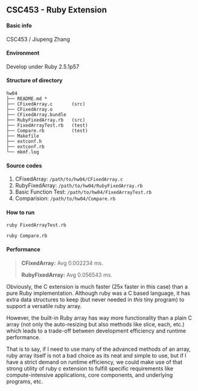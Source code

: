 ## CSC453 - Ruby Extension




#### Basic info

CSC453 / Jiupeng Zhang



#### Environment
Develop under Ruby 2.5.1p57



#### Structure of directory

```
hw04
├── README.md *
├── CFixedArray.c       (src)
├── CFixedArray.o
├── CFixedArray.bundle
├── RubyFixedArray.rb   (src)
├── FixedArrayTest.rb   (test)
├── Compare.rb          (test)
├── Makefile
├── extconf.h
├── extconf.rb
└── mkmf.log
```



#### Source codes

1. CFixedArray:			 `/path/to/hw04/CFixedArray.c`
2. RubyFixedArray:		 `/path/to/hw04/RubyFixedArray.rb`
3. Basic Function Test:	 `/path/to/hw04/FixedArrayTest.rb`
4. Comparision:		 `/path/to/hw04/Compare.rb`



#### How to run

`ruby FixedArrayTest.rb`

`ruby Compare.rb`



#### Performance

> **CFixedArray:**  Avg 0.002234 ms.
>
> **RubyFixedArray:** Avg 0.056543 ms.

Obviously, the C extension is much faster (25x faster in this case) than a pure Ruby implementation. Although ruby was a C based language, it has extra data structures to keep (but never needed in *this* tiny program) to support a versatile ruby array.

However, the built-in Ruby array has way more functionality than a plain C array (not only the auto-resizing but also methods like slice, each, etc.) which leads to a trade-off between development efficiency and runtime performance.

That is to say, if I need to use many of the advanced methods of an array, ruby array itself is not a bad choice as its neat and simple to use, but if I have a strict demand on runtime efficiency, we could make use of that strong utility of ruby c extension to fulfill specific requirements like compute-intensive applications, core components, and underlying programs, etc.